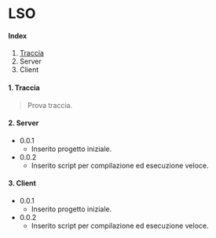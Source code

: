 # LSO

#### Index
1. [Traccia](https://github.com/luco10/LSO/blob/master/README.md#1-traccia)
2. Server
3. Client


#### 1. Traccia
> Prova traccia.


#### 2. Server
- 0.0.1
  - Inserito progetto iniziale.
- 0.0.2
  - Inserito script per compilazione ed esecuzione veloce.


#### 3. Client
- 0.0.1
  - Inserito progetto iniziale.
- 0.0.2
  - Inserito script per compilazione ed esecuzione veloce.
